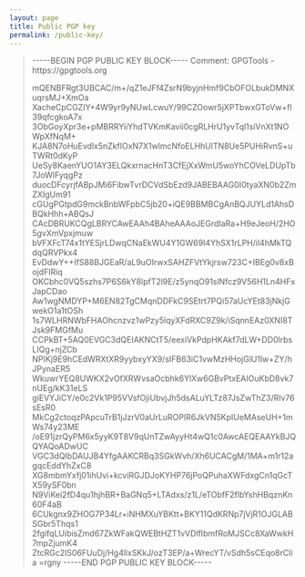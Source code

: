 ```yaml
---
layout: page
title: Public PGP key
permalink: /public-key/
---
```


<blockquote>
-----BEGIN PGP PUBLIC KEY BLOCK-----
Comment: GPGTools - https://gpgtools.org

mQENBFRgt3UBCAC/m+/qZ1eJFf4ZsrN9byjnHmf9CbOFOLbukDMNXuqrsMJ+XmOa
XacheCpCGZIY+4W9yr9yNUwLcwuY/99CZOowr5jXPTbwxGToVw+fl39qfcgkoA7x
3ObGoyXpr3e+pMBRRYiiYhdTVKmKavii0cgRLHrU1yvTql1siVnXt1NOWpXfNqM+
KJA8N7oHuEvdlx5nZkfIOxN7X1wlmcNfoELHhUlTN8Ue5PUHiRvnS+uTWRt0dKyP
UeSy8KaenYUO1AY3ELQkxrnacHnT3CfEjXxWmU5woYhCOVeLDUpTb7JoWlFyqgPz
duocDFcyrjfABpJMi6FibwTvrDCVdSbEzd9JABEBAAG0I0tyaXN0b2ZmZXIgUm91
cGUgPGtpdG9mckBnbWFpbC5jb20+iQE9BBMBCgAnBQJUYLd1AhsDBQkHhh+ABQsJ
CAcDBRUKCQgLBRYCAwEAAh4BAheAAAoJEGrdIaRa+H9eJeoH/2HO5gvXmVpxjmuw
bVFXFcT74x1tYESjrLDwqCNaEkWU4Y1GW69I4YhSX1rLPH/il4hMkTQdqQRVPkx4
EvDdwY++IfS88BJGEaR/aL9uOIrwxSAHZFVtYkjrsw723C+IBEg0v8xBojdFIRiq
OKCbhc0VQ5szhs7P6S6kY8lpfT2l9E/z5ynqO91slNfcz9V56H1Ln4HFxJapCDao
Aw1wgNMDYP+M6EN82TgCMqnDDFkC9SEtrt7PQi57aUcYEt83jNkjGwekO1a1tOSh
1s7WLHRNWbFHAOhcnzvz1wPzy5lqyXFdRXC9Z9k/iSqnnEAz0XNI8TJsk9FMGfMu
CCPkBT+5AQ0EVGC3dQEIAKNCtT5/eexiVkPdpHKAkf7dLW+DD0lrbsLIQg+njZCb
NPIKj9E9hCEdWRXtXR9yybxyYX9/sIFB63iC1vwMzHHojGlU1lw+ZY/hJPynaER5
WkuwrYEQ8UWKX2vOfXRWvsaOcbhk6YlXw6GBvPtxEAIOuKbD8vk7nUEg/kK31eLS
giEVYJiCY/e0c2Vk1P95VVsfOjiUbvjJh5dsALuYLTz87JsZwThZ3/Rlv76sEsR0
MkCg2ctoqzPApcuTrB1jJzrV0aUrLuROPlR6JkVN5KpIUeMAseUH+1mWs74y23ME
/oE91jzrQyPM6x5yyK9T8V9qUnTZwAyyHt4wQ1c0AwcAEQEAAYkBJQQYAQoADwUC
VGC3dQIbDAUJB4YfgAAKCRBq3SGkWvh/Xh6UCACgM/1MA+m1r12agqcEddYhZxC8
XG8mbmYxfj01ihUvi+kcviRGJDJoKYHP76jPoQPuhaXWFdxgCn1qGcTX59ySF0bn
N9ViKei2fD4qu1hjhBR+BaGNq5+LTAdxs/z1L/eTObfF2flbYshHBqznKn60F4aB
6CUkgnx9ZHOG7P34Lr+iNHMXuYBKtt+BKY11QdKRNp7jVjR1OJGLABSGbr5Thqs1
2fgifqLUibisZmd67ZkWFakQWEBtHZT1vVDlfIbmfRoMJSCc8XaWwkH7mpZjumK4
ZtcRGc2lS06FUuDj/Hg4llxSKkJ/ozT3EP/a+WrecYT/vSdh5sCEqo8rClia
=rgny
-----END PGP PUBLIC KEY BLOCK----- 
</blockquote>
